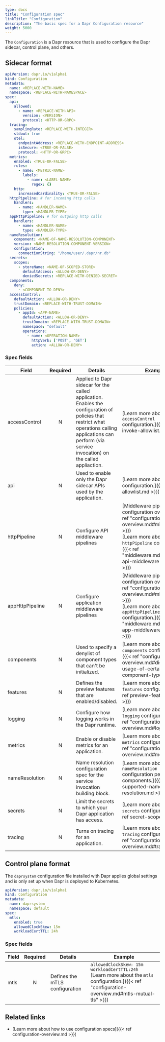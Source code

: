 ```yaml
---
type: docs
title: "Configuration spec"
linkTitle: "Configuration"
description: "The basic spec for a Dapr Configuration resource"
weight: 5000
---
```


The `Configuration` is a Dapr resource that is used to configure the Dapr sidecar, control plane, and others.

## Sidecar format

```yaml
apiVersion: dapr.io/v1alpha1
kind: Configuration
metadata:
  name: <REPLACE-WITH-NAME>
  namespace: <REPLACE-WITH-NAMESPACE>
spec:
  api:
    allowed:
      - name: <REPLACE-WITH-API>
        version: <VERSION>
        protocol: <HTTP-OR-GRPC>
  tracing:
    samplingRate: <REPLACE-WITH-INTEGER>
    stdout: true
    otel:
      endpointAddress: <REPLACE-WITH-ENDPOINT-ADDRESS>
      isSecure: <TRUE-OR-FALSE>
      protocol: <HTTP-OR-GRPC>
  metrics:
    enabled: <TRUE-OR-FALSE>
    rules:
      - name: <METRIC-NAME>
        labels:
          - name: <LABEL-NAME>
            regex: {}
    http:
      increasedCardinality: <TRUE-OR-FALSE>
  httpPipeline: # for incoming http calls
    handlers:
      - name: <HANDLER-NAME>
        type: <HANDLER-TYPE>
  appHttpPipeline: # for outgoing http calls
    handlers:
      - name: <HANDLER-NAME>
        type: <HANDLER-TYPE>
  nameResolution:
    component: <NAME-OF-NAME-RESOLUTION-COMPONENT>
    version: <NAME-RESOLUTION-COMPONENT-VERSION>
    configuration:
      connectionString: "/home/user/.dapr/nr.db"
  secrets:
    scopes:
      - storeName: <NAME-OF-SCOPED-STORE>
        defaultAccess: <ALLOW-OR-DENY>
        deniedSecrets: <REPLACE-WITH-DENIED-SECRET>
  components:
    deny:
      - <COMPONENT-TO-DENY>
  accessControl:
    defaultAction: <ALLOW-OR-DENY>
    trustDomain: <REPLACE-WITH-TRUST-DOMAIN>
    policies:
      - appId: <APP-NAME>
        defaultAction: <ALLOW-OR-DENY>
        trustDomain: <REPLACE-WITH-TRUST-DOMAIN>
        namespace: "default"
        operations:
          - name: <OPERATION-NAME>
            httpVerb: ['POST', 'GET']
            action: <ALLOW-OR-DENY>
```

### Spec fields

| Field              | Required | Details | Example |
|--------------------|:--------:|---------|---------|
| accessControl      | N        | Applied to Dapr sidecar for the called application. Enables the configuration of policies that restrict what operations calling applications can perform (via service invocation) on the called appliaction.  | [Learn more about the `accessControl` configuration.]({{< ref invoke-allowlist.md >}}) |
| api                | N        | Used to enable only the Dapr sidecar APIs used by the application.  | [Learn more about the `api` configuration.]({{< ref api-allowlist.md >}}) |
| httpPipeline       | N        | Configure API middleware pipelines | [Middleware pipeline configuration overview]({{< ref "configuration-overview.md#middleware" >}})<br>[Learn more about the `httpPipeline` configuration.]({{< ref "middleware.md#configure-api-middleware-pipelines" >}}) |
| appHttpPipeline    | N        | Configure application middleware pipelines | [Middleware pipeline configuration overview]({{< ref "configuration-overview.md#middleware" >}})<br>[Learn more about the `appHttpPipeline` configuration.]({{< ref "middleware.md#configure-app-middleware-pipelines" >}}) |
| components         | N        | Used to specify a denylist of component types that can't be initialized. | [Learn more about the `components` configuration.]({{< ref "configuration-overview.md#disallow-usage-of-certain-component-types" >}}) |
| features           | N        | Defines the preview features that are enabled/disabled. | [Learn more about the `features` configuration.]({{< ref preview-features.md >}}) |
| logging            | N        | Configure how logging works in the Dapr runtime. | [Learn more about the `logging` configuration.]({{< ref "configuration-overview.md#logging" >}})  |
| metrics            | N        | Enable or disable metrics for an application. | [Learn more about the `metrics` configuration.]({{< ref "configuration-overview.md#metrics" >}}) |
| nameResolution     | N        | Name resolution configuration spec for the service invocation building block. | [Learn more about the `nameResolution` configuration per components.]({{< ref supported-name-resolution.md >}}) |
| secrets            | N        | Limit the secrets to which your Dapr application has access.  | [Learn more about the `secrets` configuration.]({{< ref secret-scope.md >}}) |
| tracing            | N        | Turns on tracing for an application. | [Learn more about the `tracing` configuration.]({{< ref "configuration-overview.md#tracing" >}}) |


## Control plane format

The `daprsystem` configuration file installed with Dapr applies global settings and is only set up when Dapr is deployed to Kubernetes. 

```yml
apiVersion: dapr.io/v1alpha1
kind: Configuration
metadata:
  name: daprsystem
  namespace: default
spec:
  mtls:
    enabled: true
    allowedClockSkew: 15m
    workloadCertTTL: 24h
```

### Spec fields

| Field              | Required | Details | Example |
|--------------------|:--------:|---------|---------|
| mtls               | N        | Defines the mTLS configuration | `allowedClockSkew: 15m`<br>`workloadCertTTL:24h`<br>[Learn more about the `mtls` configuration.]({{< ref "configuration-overview.md#mtls-mutual-tls" >}}) |


## Related links

- [Learn more about how to use configuration specs]({{< ref configuration-overview.md >}})